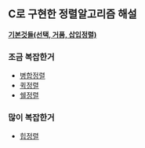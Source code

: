 ## C로 구현한 정렬알고리즘 해설
**[기본것들(선택, 거품, 삽입정렬)](./basic.html)**
### 조금 복잡한거
- [병합정렬](./littlebitcomplex/merge.html)
- [퀵정렬](./littlebitcomplex/quick.html)
- [쉘정렬](./littlebitcomplex/shell.html)
### 많이 복잡한거
- [힙정렬](./complexcomplex/heap.html)
<!--stackedit_data:
eyJoaXN0b3J5IjpbLTcwMDYyNTY1XX0=
-->